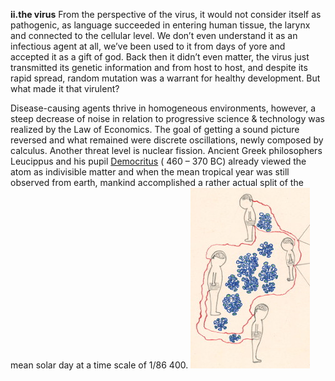 **ii.the virus** From the perspective of the virus, it would not consider itself as pathogenic, as language succeeded in entering human tissue, the larynx and connected to the cellular level. We don’t even understand it as an infectious agent at all, we’ve been used to it from days of yore and accepted it as a gift of god. Back then it didn’t even matter, the virus just transmitted its genetic information and from host to host, and despite its rapid spread, random mutation was a warrant for healthy development. But what made it that virulent?

Disease-causing agents thrive in homogeneous environments, however, a steep decrease of noise in relation to progressive science & technology was realized by the Law of Economics. The goal of getting a sound picture reversed and what remained were discrete oscillations, newly composed by calculus.
Another threat level is nuclear fission. Ancient Greek philosophers Leucippus and his pupil [Democritus](https://pages.mtu.edu/~pcharles/SCIHISTORY/Democritus.html) ( 460 – 370 BC) already viewed the atom as indivisible matter and when the mean tropical year was still observed from earth, mankind accomplished a rather actual split of the mean solar day at a time scale of 1/86 400.
![](https://github.com/the-vtex-files/the-vtex-files.github.io/blob/master/images/virus.jpg)

